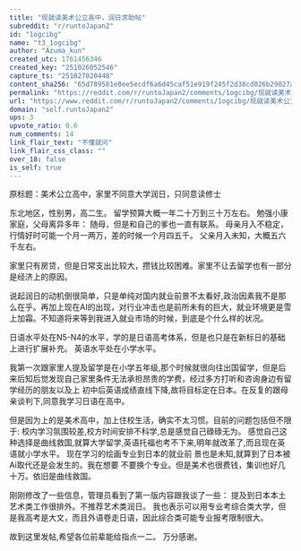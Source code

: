 ```yaml
---
title: "现就读美术公立高中，润日求助帖"
subreddit: "r/runtoJapan2"
id: "1ogcibg"
name: "t3_1ogcibg"
author: "Azuma_kun"
created_utc: 1761456346
created_key: "251026052546"
capture_ts: "251027020448"
content_sha256: "65d789581e0ee5ecdf6a6d45caf51e919f245f2d38cd026b29027a522ca025a3"
permalink: "https://reddit.com/r/runtoJapan2/comments/1ogcibg/现就读美术公立高中润日求助帖/"
url: "https://www.reddit.com/r/runtoJapan2/comments/1ogcibg/现就读美术公立高中润日求助帖/"
domain: "self.runtoJapan2"
ups: 3
upvote_ratio: 0.6
num_comments: 14
link_flair_text: "不懂就问"
link_flair_css_class: ""
over_18: false
is_self: true
---
```


原标题：美术公立高中，家里不同意大学润日，只同意读修士

东北地区，性别男，高二生。 留学预算大概一年二十万到三十万左右。
勉强小康家庭，父母离异多年： 随母，但是和自己的爹也一直有联系。
母亲月入不稳定，行情好时可能一个月一两万，差的时候一个月四五千。
父亲月入未知，大概五六千左右。

家里只有房贷，但是日常支出比较大，攒钱比较困难。家里不让去留学也有一部分是经济上的原因。

说起润日的动机倒很简单，只是单纯对国内就业前景不太看好,政治因素我不是那么在乎。再加上现在AI的出现，对行业冲击也是前所未有的巨大，就业环境更是雪上加霜。不知道将来等到我进入就业市场的时候，到底是个什么样的状况。

日语水平处在N5-N4的水平，学的是日语高考体系，但是也只是在新标日的基础上进行扩展补充。
英语水平处在小学水平。

我第一次跟家里人提及留学是在小学五年级,那个时候就很向往出国留学，但是后来后知后觉发现自己家里条件无法承担昂贵的学费，经过多方打听和咨询身边有留学经历的朋友以及上
初中后英语成绩直线下降,故将目标定在日本。在反复的跟母亲谈判下,同意我学习日语在高中。

但是因为上的是美术高中，加上住校生活，确实不太习惯。目前的问题包括但不限于:
校内学习氛围较差,校方时间安排不科学,总是感觉自己碌碌无为。
感觉自己这种选择是曲线救国,就算大学留学,英语托福也考不下来,明年就改革了,而且现在英语就小学水平。
现在学习的绘画专业到日本的就业前
景也是未知,就算到了日本被Ai取代还是会发生的。我在想要
不要换个专业。但是美术也很费钱，集训也好几十万。依旧是曲线救国。

刚刚修改了一些信息，管理员看到了第一版内容跟我谈了一些：
提及到日本本土艺术类工作很排外。不推荐艺术类润日。
我也表示可以用专业考综合类大学，但是我高考是大文，而且外语卷走日语，因此综合类可能专业报考限制很大。

故到这里发帖,希望各位前辈能给指点一二。 万分感谢。
